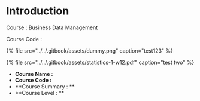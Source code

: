 # Introduction

Course : Business Data Management

Course Code : 

{% file src="../../.gitbook/assets/dummy.png" caption="test123" %}

{% file src="../../.gitbook/assets/statistics-1-w12.pdf" caption="test two" %}



- **Course Name :**
-  **Course Code :**
-  **Course Summary : **
-  **Course Level : **